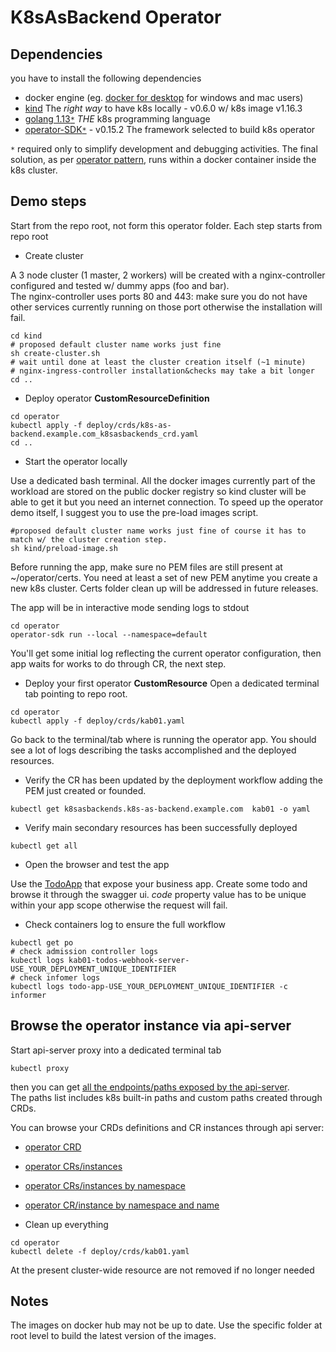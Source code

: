 # K8sAsBackend Operator

## Dependencies
you have to install the following dependencies

- docker engine (eg. [docker for desktop](https://docs.docker.com/install/)  for windows and mac users)
- [kind](https://kind.sigs.k8s.io/) The *right way* to have k8s locally - v0.6.0 w/ k8s image v1.16.3
- [golang 1.13`*`](https://golang.org/doc/install) *THE* k8s programming language
- [operator-SDK`*`](https://github.com/operator-framework/operator-sdk) - v0.15.2 The framework selected to build k8s operator

`*` required only to simplify development and debugging activities. The final solution, as per [operator pattern](https://kubernetes.io/docs/concepts/extend-kubernetes/operator/), runs within a docker container inside the k8s cluster. 

## Demo steps
Start from the repo root, not form this operator folder. Each step starts from repo root

- Create cluster

A 3 node cluster (1 master, 2 workers) will be created with a nginx-controller configured and tested w/ dummy apps (foo and bar).  
The nginx-controller uses ports 80 and 443: make sure you do not have other services currently running on those port otherwise the installation will fail.
```
cd kind
# proposed default cluster name works just fine
sh create-cluster.sh 
# wait until done at least the cluster creation itself (~1 minute)
# nginx-ingress-controller installation&checks may take a bit longer
cd ..
```

- Deploy operator **CustomResourceDefinition**

```
cd operator
kubectl apply -f deploy/crds/k8s-as-backend.example.com_k8sasbackends_crd.yaml
cd ..
```

- Start the operator locally

Use a dedicated bash terminal. 
All the docker images currently part of the workload are stored on the public docker registry so kind cluster will be able to get it but you need an internet connection. To speed up the operator demo itself, I suggest you to use the pre-load images script.
```
#proposed default cluster name works just fine of course it has to match w/ the cluster creation step.
sh kind/preload-image.sh
```

Before running the app, make sure no PEM files are still present at ~/operator/certs.  You need at least a set of new PEM anytime you create a new k8s cluster. Certs folder clean up will be addressed in future releases.

The app will be in interactive mode sending logs to stdout
```
cd operator
operator-sdk run --local --namespace=default
```
You'll get some initial log reflecting the current operator configuration, then app waits for works to do through CR, the next step.

- Deploy your first operator **CustomResource**
Open a dedicated terminal tab pointing to repo root.
```
cd operator
kubectl apply -f deploy/crds/kab01.yaml
```
Go back to the terminal/tab where is running the operator app. You should see a lot of logs describing the tasks accomplished and the deployed resources. 

- Verify the CR has been updated by the deployment workflow adding the PEM just created or founded.
```
kubectl get k8sasbackends.k8s-as-backend.example.com  kab01 -o yaml
```

- Verify main secondary resources has been successfully deployed
```
kubectl get all
```

- Open the browser and test the app

Use the [TodoApp](http://localhost/default/kab01/todo-app/swagger-ui/index.html) that expose your business app. Create some todo and browse it through the swagger ui. *code* property value has to be unique within your app scope otherwise the request will fail.

- Check containers log to ensure the full workflow
```
kubectl get po
# check admission controller logs
kubectl logs kab01-todos-webhook-server-USE_YOUR_DEPLOYMENT_UNIQUE_IDENTIFIER
# check infomer logs
kubectl logs todo-app-USE_YOUR_DEPLOYMENT_UNIQUE_IDENTIFIER -c informer
```

## Browse the operator instance via api-server
Start api-server proxy into a dedicated terminal tab
```
kubectl proxy
```
then you can get [all the endpoints/paths exposed by the api-server](http://127.0.0.1:8001).  
The paths list includes k8s built-in paths and custom paths created through CRDs.

You can browse your CRDs definitions and CR instances through api server:
- [operator CRD](http://127.0.0.1:8001/apis/k8s-as-backend.example.com/v1alpha1)
- [operator CRs/instances](http://127.0.0.1:8001/apis/k8s-as-backend.example.com/v1alpha1/k8sasbackends) 
- [operator CRs/instances by namespace](http://127.0.0.1:8001/apis/k8s-as-backend.example.com/v1alpha1/namespaces/default/k8sasbackends)
- [operator CR/instance by namespace and name](http://127.0.0.1:8001/apis/k8s-as-backend.example.com/v1alpha1/namespaces/default/k8sasbackends/kab01)

- Clean up everything
```
cd operator
kubectl delete -f deploy/crds/kab01.yaml
```
At the present cluster-wide resource are not removed if no longer needed

## Notes
The images on docker hub may not be up to date. Use the specific folder at root level to build the latest version of the images.
